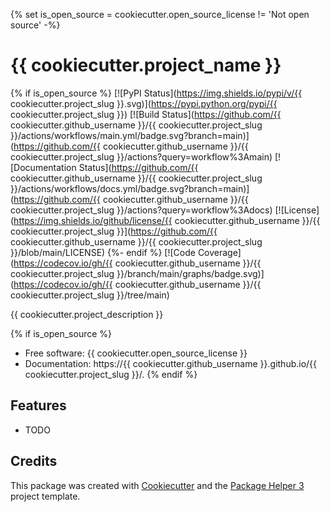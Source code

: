 {% set is_open_source = cookiecutter.open_source_license != 'Not open source' -%}
# {{ cookiecutter.project_name }}

{% if is_open_source %}
[![PyPI Status](https://img.shields.io/pypi/v/{{ cookiecutter.project_slug }}.svg)](https://pypi.python.org/pypi/{{ cookiecutter.project_slug }})
[![Build Status](https://github.com/{{ cookiecutter.github_username }}/{{ cookiecutter.project_slug }}/actions/workflows/main.yml/badge.svg?branch=main)](https://github.com/{{ cookiecutter.github_username }}/{{ cookiecutter.project_slug }}/actions?query=workflow%3Amain)
[![Documentation Status](https://github.com/{{ cookiecutter.github_username }}/{{ cookiecutter.project_slug }}/actions/workflows/docs.yml/badge.svg?branch=main)](https://github.com/{{ cookiecutter.github_username }}/{{ cookiecutter.project_slug }}/actions?query=workflow%3Adocs)
[![License](https://img.shields.io/github/license/{{ cookiecutter.github_username }}/{{ cookiecutter.project_slug }}](https://github.com/{{ cookiecutter.github_username }}/{{ cookiecutter.project_slug }}/blob/main/LICENSE)
{%- endif %}
[![Code Coverage](https://codecov.io/gh/{{ cookiecutter.github_username }}/{{ cookiecutter.project_slug }}/branch/main/graphs/badge.svg)](https://codecov.io/gh/{{ cookiecutter.github_username }}/{{ cookiecutter.project_slug }}/tree/main)

{{ cookiecutter.project_description }}

{% if is_open_source %}
- Free software: {{ cookiecutter.open_source_license }}
- Documentation: https://{{ cookiecutter.github_username }}.github.io/{{ cookiecutter.project_slug }}/.
{% endif %}

## Features

- TODO

## Credits

This package was created with [Cookiecutter][CC] and the [Package Helper 3][PH3] project template.

[CC]: https://github.com/audreyr/cookiecutter
[PH3]: https://balouf.github.io/package-helper-3/
